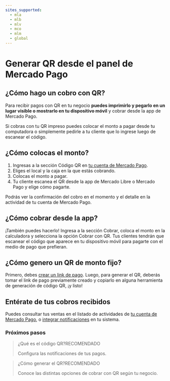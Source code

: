 ```yaml
---
sites_supported:
  - mla
  - mlb
  - mlv
  - mco
  - mlm
  - global
---
```



# Generar QR desde el panel de Mercado Pago

## ¿Cómo hago un cobro con QR?

Para recibir pagos con QR en tu negocio **puedes imprimirlo y pegarlo en un lugar visible o mostrarlo en tu dispositivo móvil** y cobrar desde la app de Mercado Pago.

Si cobras con tu QR impreso puedes colocar el monto a pagar desde tu computadora o simplemente pedirle a tu cliente que lo ingrese luego de escanear el código.


## ¿Cómo colocas el monto?

1. Ingresas a la sección Código QR en [tu cuenta de Mercado Pago](https://www.mercadopago.com.ar/qr-code/amount).
2. Eliges el local y la caja en la que estás cobrando.
3. Colocas el monto a pagar.
4. Tu cliente escanea el QR desde la app de Mercado Libre o Mercado Pago y elige cómo pagarte.

Podrás ver la confirmación del cobro en el momento y el detalle en la actividad de tu cuenta de Mercado Pago.

## ¿Cómo cobrar desde la app?

¡También puedes hacerlo! Ingresa a la sección Cobrar, coloca el monto en la calculadora y selecciona la opción Cobrar con QR. Tus clientes tendrán que escanear el código que aparece en tu dispositivo móvil para pagarte con el medio de pago que prefieran.

## ¿Cómo genero un QR de monto fijo? 

Primero, debes [crear un link de pago](https://www.mercadopago.com.ar/tools/create). Luego, para generar el QR, deberás tomar el link de pago previamente creado y copiarlo en alguna herramienta de generación de código QR, ¡y listo!

## Entérate de tus cobros recibidos

Puedes consultar tus ventas en el listado de actividades de [tu cuenta de Mercado Pago](https://www.mercadopago.com.ar/activities), o [integrar notificaciones](https://www.mercadopago.com.ar/developers/es/guides/notifications/ipn) en tu sistema.

### Próximos pasos

<div>
<a href="https://www.mercadopago.com.ar/developers/es/guides/qr-payments/general-considerations/introduction/" style="text-decoration:none;color:inherit">       
<blockquote class="next-step-card next-step-card-left">
<p class="card-note-title">¿Qué es el código QR?<span class="card-status-tag card-status-tag-recommended">RECOMENDADO</span></p>
 <p>Configura las notificaciones de tus pagos.</p>
</blockquote>
</a>    
<a href="https://www.mercadopago.com.ar/developers/es/guides/qr-payments/general-considerations/integrations/" style="text-decoration:none;color:inherit">
<blockquote class="next-step-card next-step-card-right">
<p class="card-note-title">¿Cómo generar el QR?<span class="card-status-tag card-status-tag-recommended">RECOMENDADO</span></p>
 <p>Conoce las distintas opciones de cobrar con QR según tu negocio.</p>
</blockquote>
</a>
</div>
<br/>
<br/>
<br/>
<br/>
<br/>
<br/>
<br/>